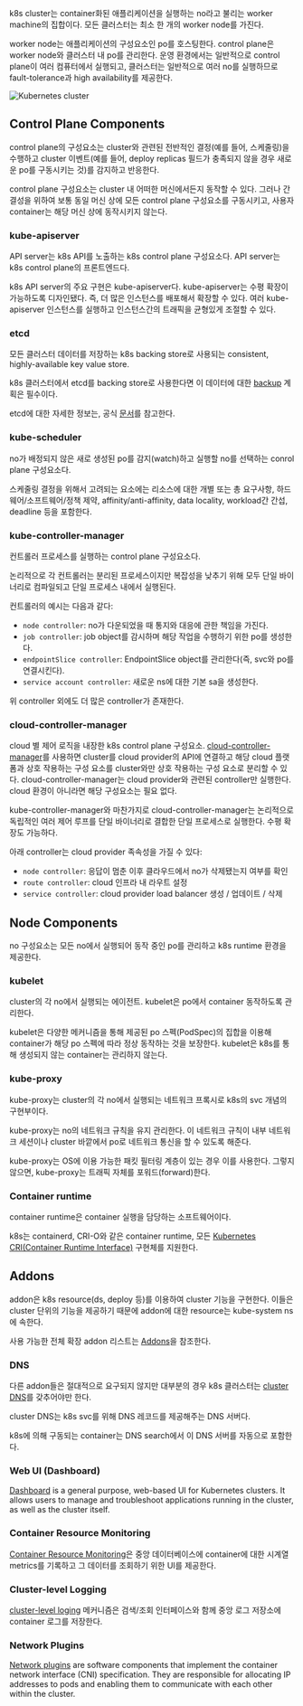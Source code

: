k8s cluster는 container화된 애플리케이션을 실행하는 no라고 불리는 worker machine의 집합이다. 모든 클러스터는 최소 한 개의 worker node를 가진다.

worker node는 애플리케이션의 구성요소인 po를 호스팅한다. control plane은 worker node와 클러스터 내 po를 관리한다. 운영 환경에서는 일반적으로 control plane이 여러 컴퓨터에서 실행되고, 클러스터는 일반적으로 여러 no를 실행하므로 fault-tolerance과 high availability를 제공한다.

![Kubernetes cluster](https://d33wubrfki0l68.cloudfront.net/2475489eaf20163ec0f54ddc1d92aa8d4c87c96b/e7c81/images/docs/components-of-kubernetes.svg)

## Control Plane Components
control plane의 구성요소는 cluster와 관련된 전반적인 결정(예를 들어, 스케줄링)을 수행하고 cluster 이벤트(예를 들어, deploy replicas 필드가 충족되지 않을 경우 새로운 po를 구동시키는 것)를 감지하고 반응한다.

control plane 구성요소는 cluster 내 어떠한 머신에서든지 동작할 수 있다. 그러나 간결성을 위하여 보통 동일 머신 상에 모든 control plane 구성요소를 구동시키고, 사용자 container는 해당 머신 상에 동작시키지 않는다.

### kube-apiserver
API server는 k8s API를 노출하는 k8s control plane 구성요소다. API server는 k8s control plane의 프론트엔드다.

k8s API server의 주요 구현은 kube-apiserver다. kube-apiserver는 수평 확장이 가능하도록 디자인됐다. 즉, 더 많은 인스턴스를 배포해서 확장할 수 있다. 여러 kube-apiserver 인스턴스를 실행하고 인스턴스간의 트래픽을 균형있게 조절할 수 있다.

### etcd
모든 클러스터 데이터를 저장하는 k8s backing store로 사용되는 consistent, highly-available key value store.

k8s 클러스터에서 etcd를 backing store로 사용한다면 이 데이터에 대한 [backup](https://kubernetes.io/docs/tasks/administer-cluster/configure-upgrade-etcd/#backing-up-an-etcd-cluster) 계획은 필수이다.

etcd에 대한 자세한 정보는, 공식 [문서](https://etcd.io/docs/)를 참고한다.

### kube-scheduler
no가 배정되지 않은 새로 생성된 po를 감지(watch)하고 실행할 no를 선택하는 conrol plane 구성요소다.

스케줄링 결정을 위해서 고려되는 요소에는 리소스에 대한 개별 또는 총 요구사항, 하드웨어/소프트웨어/정책 제약, affinity/anti-affinity, data locality, workload간 간섭, deadline 등을 포함한다.

### kube-controller-manager
컨트롤러 프로세스를 실행하는 control plane 구성요소다.

논리적으로 각 컨트롤러는 분리된 프로세스이지만 복잡성을 낮추기 위해 모두 단일 바이너리로 컴파일되고 단일 프로세스 내에서 실행된다.

컨트롤러의 예시는 다음과 같다:
- `node controller`: no가 다운되었을 때 통지와 대응에 관한 책임을 가진다.
- `job controller`: job object를 감시하며 해당 작업을 수행하기 위한 po를 생성한다.
- `endpointSlice controller`: EndpointSlice object를 관리한다(즉, svc와 po를 연결시킨다).
- `service account controller`: 새로운 ns에 대한 기본 sa을 생성한다.

위 controller 외에도 더 많은 controller가 존재한다.

### cloud-controller-manager
cloud 별 제어 로직을 내장한 k8s control plane 구성요소. [cloud-controller-manager](https://kubernetes.io/docs/concepts/architecture/cloud-controller/)를 사용하면 cluster를 cloud provider의 API에 연결하고 해당 cloud 플랫폼과 상호 작용하는 구성 요소를 cluster와만 상호 작용하는 구성 요소로 분리할 수 있다. cloud-controller-manager는 cloud provider와 관련된 controller만 실행한다. cloud 환경이 아니라면 해당 구성요소는 필요 없다.

kube-controller-manager와 마찬가지로 cloud-controller-manager는 논리적으로 독립적인 여러 제어 루프를 단일 바이너리로 결합한 단일 프로세스로 실행한다. 수평 확장도 가능하다.

아래 controller는 cloud provider 족속성을 가질 수 있다:
- `node controller`: 응답이 멈춘 이후 클라우드에서 no가 삭제됐는지 여부를 확인
- `route controller`: cloud 인프라 내 라우트 설정
- `service controller`: cloud provider load balancer 생성 / 업데이트 / 삭제

## Node Components
no 구성요소는 모든 no에서 실행되어 동작 중인 po를 관리하고 k8s runtime 환경을 제공한다.

### kubelet
cluster의 각 no에서 실행되는 에이전트. kubelet은 po에서 container 동작하도록 관리한다.

kubelet은 다양한 메커니즘을 통해 제공된 po 스펙(PodSpec)의 집합을 이용해 container가 해당 po 스펙에 따라 정상 동작하는 것을 보장한다. kubelet은 k8s를 통해 생성되지 않는 container는 관리하지 않는다.

### kube-proxy
kube-proxy는 cluster의 각 no에서 실행되는 네트워크 프록시로 k8s의 svc 개념의 구현부이다.

kube-proxy는 no의 네트워크 규칙을 유지 관리한다. 이 네트워크 규칙이 내부 네트워크 세션이나 cluster 바깥에서 po로 네트워크 통신을 할 수 있도록 해준다.

kube-proxy는 OS에 이용 가능한 패킷 필터링 계층이 있는 경우 이를 사용한다. 그렇지 않으면, kube-proxy는 트래픽 자체를 포워드(forward)한다.

### Container runtime
container runtime은 container 실행을 담당하는 소프트웨어이다.

k8s는 containerd, CRI-O와 같은 container runtime, 모든 [Kubernetes CRI(Container Runtime Interface)](https://github.com/kubernetes/community/blob/master/contributors/devel/sig-node/container-runtime-interface.md) 구현체를 지원한다.

## Addons
addon은 k8s resource(ds, deploy 등)를 이용하여 cluster 기능을 구현한다. 이들은 cluster 단위의 기능을 제공하기 때문에 addon에 대한 resource는 kube-system ns에 속한다.

사용 가능한 전체 확장 addon 리스트는 [Addons](https://kubernetes.io/docs/concepts/cluster-administration/addons/)을 참조한다.

### DNS
다른 addon들은 절대적으로 요구되지 않지만 대부분의 경우 k8s 클러스터는 [cluster DNS](https://kubernetes.io/docs/concepts/services-networking/dns-pod-service/)를 갖추어야만 한다.

cluster DNS는 k8s svc를 위해 DNS 레코드를 제공해주는 DNS 서버다.

k8s에 의해 구동되는 container는 DNS search에서 이 DNS 서버를 자동으로 포함한다.

### Web UI (Dashboard)
[Dashboard](https://kubernetes.io/docs/tasks/access-application-cluster/web-ui-dashboard/) is a general purpose, web-based UI for Kubernetes clusters. It allows users to manage and troubleshoot applications running in the cluster, as well as the cluster itself.

### Container Resource Monitoring
[Container Resource Monitoring](https://kubernetes.io/docs/tasks/debug/debug-cluster/resource-usage-monitoring/)은 중앙 데이터베이스에 container에 대한 시계열 metrics를 기록하고 그 데이터를 조회하기 위한 UI를 제공한다.

### Cluster-level Logging
[cluster-level loging](https://kubernetes.io/docs/concepts/cluster-administration/logging/) 메커니즘은 검색/조회 인터페이스와 함께 중앙 로그 저장소에 container 로그를 저장한다.

### Network Plugins
[Network plugins](https://kubernetes.io/docs/concepts/extend-kubernetes/compute-storage-net/network-plugins/) are software components that implement the container network interface (CNI) specification. They are responsible for allocating IP addresses to pods and enabling them to communicate with each other within the cluster.